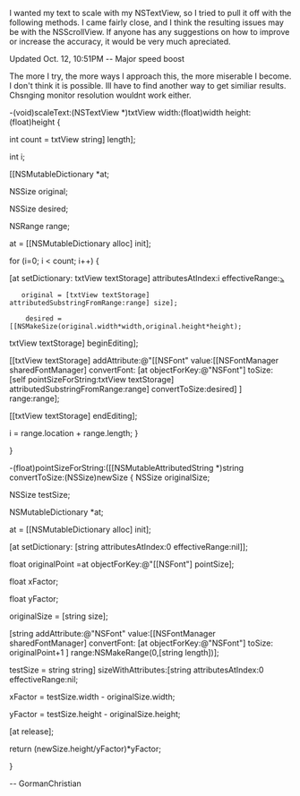 I wanted my text to scale with my NSTextView, so I tried to pull it off with the following methods. I came fairly close, and I think the resulting issues may be with the NSScrollView. If anyone has any suggestions on how to improve or increase the accuracy, it would be very much apreciated. 

Updated Oct. 12, 10:51PM -- Major speed boost

The more I try, the more ways I approach this, the more miserable I become. I don't think it is possible. Ill have to find another way to get similiar results. Chsnging monitor resolution wouldnt work either.

    
-(void)scaleText:(NSTextView *)txtView width:(float)width height:(float)height
{

int count = txtView string] length];

int i;

[[NSMutableDictionary *at;

NSSize original;

NSSize desired;

NSRange range;

at = [[NSMutableDictionary alloc] init];

for (i=0; i < count; i++)
    {
        
   [at setDictionary: txtView textStorage] attributesAtIndex:i effectiveRange:&range;  
         
       original = [txtView textStorage] attributedSubstringFromRange:range] size];
       
        desired = [[NSMakeSize(original.width*width,original.height*height);

txtView textStorage] beginEditing];

[[txtView textStorage] addAttribute:@"[[NSFont" value:[[NSFontManager sharedFontManager] convertFont: [at objectForKey:@"NSFont"] toSize: [self pointSizeForString:txtView textStorage] attributedSubstringFromRange:range] convertToSize:desired] ] range:range];

[[txtView textStorage] endEditing];

i = range.location + range.length;
    }

}

-(float)pointSizeForString:([[NSMutableAttributedString *)string convertToSize:(NSSize)newSize
{
NSSize originalSize;

NSSize testSize;

NSMutableDictionary *at;

at = [[NSMutableDictionary alloc] init];

 [at setDictionary: [string attributesAtIndex:0 effectiveRange:nil]];        

float originalPoint =at objectForKey:@"[[NSFont"] pointSize];

float xFactor;

float yFactor;

originalSize = [string size];

[string addAttribute:@"NSFont" value:[[NSFontManager sharedFontManager] convertFont: [at objectForKey:@"NSFont"] toSize: originalPoint+1 ] range:NSMakeRange(0,[string length])];

testSize = string string] sizeWithAttributes:[string attributesAtIndex:0 effectiveRange:nil;
 
xFactor = testSize.width - originalSize.width;

yFactor = testSize.height - originalSize.height;

[at release];

return (newSize.height/yFactor)*yFactor;

}

-- GormanChristian
